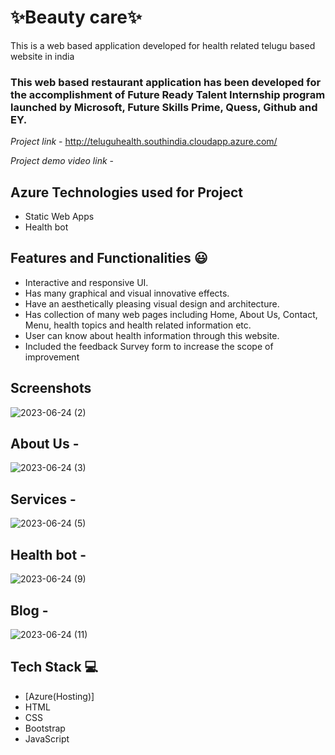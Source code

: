 # ✨Beauty care✨

This is a web based application developed for health related telugu based website in india

### This web based restaurant application has been developed for the accomplishment of Future Ready Talent Internship program launched by Microsoft, Future Skills Prime, Quess, Github and EY.
*Project link* - http://teluguhealth.southindia.cloudapp.azure.com/

*Project demo video link* -

## Azure Technologies used for Project
- Static Web Apps
- Health bot
## Features and Functionalities 😃

- Interactive and responsive UI.
- Has many graphical and visual innovative effects.
- Have an aesthetically pleasing visual design and architecture.
- Has collection of many web pages including Home, About Us, Contact, Menu, health topics and health related information etc.
- User can know about health information through this website.
- Included the feedback Survey form to increase the scope of improvement
## Screenshots




   ![2023-06-24 (2)](https://github.com/Bhavaniii17/Project1/assets/119057686/ab0626e0-cd90-4f65-8706-36503c622620)


## About Us -



![2023-06-24 (3)](https://github.com/Bhavaniii17/Project1/assets/119057686/7f68c71b-0b01-4c18-b006-9b9473ffc3bc)



## Services -


![2023-06-24 (5)](https://github.com/Bhavaniii17/Project1/assets/119057686/7b87185f-3f73-4775-9c37-ea6d2d874ccd)


## Health bot -


![2023-06-24 (9)](https://github.com/Bhavaniii17/Project1/assets/119057686/0cd61447-ccb9-428f-8316-372c307cd066)


## Blog -


![2023-06-24 (11)](https://github.com/Bhavaniii17/Project1/assets/119057686/ee644399-0a15-4a52-a4fb-e89dccbdde51)



## Tech Stack 💻

- [Azure(Hosting)]
- HTML
- CSS
- Bootstrap
- JavaScript


